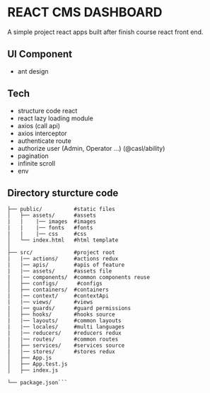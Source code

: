 # REACT CMS DASHBOARD

A simple project react apps built after finish course react front end.

## UI Component

- ant design

## Tech

- structure code react
- react lazy loading module
- axios (call api)
- axios interceptor
- authenticate route
- authorize user (Admin, Operator ...) (@casl/ability)
- pagination
- infinite scroll
- env

## Directory sturcture code

````
├── public/          #static files
│   ├── assets/      #assets
|   |    |── images  #images
|   |    |── fonts   #fonts
|   |    |── css     #css
│   └── index.html   #html template
│
├── src/             #project root
|   |── actions/     #actions redux
|   |── apis/        #apis of feature
|   |── assets/      #assets file
|   |── components/  #common components reuse
│   ├── configs/      #configs
│   ├── containers/  #containers
|   |── context/     #contextApi
|   |── views/       #views
|   |── guards/      #guard permissions
│   ├── hooks/       #hooks source
|   |── layouts/     #common layouts
|   |── locales/     #multi languages
|   |── reducers/    #reducers redux
|   |── routes/      #common routes
│   ├── services/    #services source
|   |── stores/      #stores redux
│   ├── App.js
│   ├── App.test.js
│   ├── index.js

└── package.json```
````
